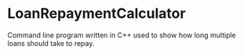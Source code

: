 # LoanRepaymentCalculator
Command line program written in C++ used to show how long multiple loans should take to repay.
